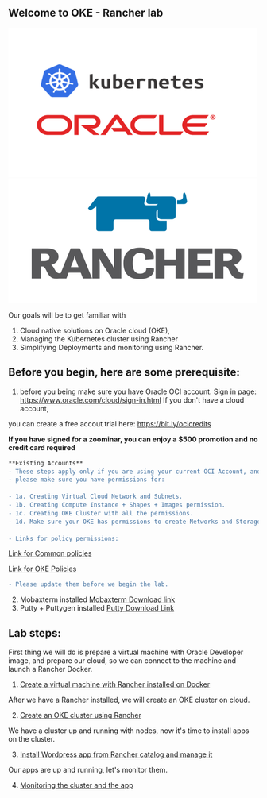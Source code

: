 ## Welcome to OKE - Rancher lab ##

<img src="https://github.com/deton57/oke-labs/blob/master/oke-rancher/0_d-0uNMB9fzibtSjG.png" width="500" height="300"/>
<img src="https://github.com/deton57/oke-labs/blob/master/oke-rancher/Rancher-Logo-Final-1.png" width="500" height="250">

Our goals will be to get familiar with 
1. Cloud native solutions on Oracle cloud (OKE),
2. Managing the Kubernetes cluster using Rancher
3. Simplifying Deployments and monitoring using Rancher. 

## Before you begin, here are some prerequisite: ##


1. before you being make sure you have Oracle OCI account.
Sign in page: https://www.oracle.com/cloud/sign-in.html
If you don't have a cloud account,

you can create a free accout trial here: 
https://bit.ly/ocicredits

**If you have signed for a zoominar,
you can enjoy a $500 promotion and no credit card required** 

```diff 
**Existing Accounts** 
- These steps apply only if you are using your current OCI Account, and you are not under root compartment
- please make sure you have permissions for:

- 1a. Creating Virtual Cloud Network and Subnets.
- 1b. Creating Compute Instance + Shapes + Images permission.
- 1c. Creating OKE Cluster with all the permissions.
- 1d. Make sure your OKE has permissions to create Networks and Storage.

- Links for policy permissions:
```
  [Link for Common policies](https://docs.cloud.oracle.com/en-us/iaas/Content/Identity/Concepts/commonpolicies.htm)

  [Link for OKE Policies](https://docs.cloud.oracle.com/en-us/iaas/Content/ContEng/Concepts/contengpolicyconfig.htm)
```diff
- Please update them before we begin the lab.
```

2. Mobaxterm installed 
    [Mobaxterm Download link](https://mobaxterm.mobatek.net/download.html)
3. Putty + Puttygen installed 
    [Putty Download Link](https://www.chiark.greenend.org.uk/~sgtatham/putty/latest.html)




## Lab steps: ## 

First thing we will do is prepare a virtual machine with Oracle Developer image,
and prepare our cloud, so we can connect to the machine and launch a Rancher Docker.

1. [Create a virtual machine with Rancher installed on Docker](vm.md) 

After we have a Rancher installed, 
we will create an OKE cluster on cloud. 

2. [Create an OKE cluster using Rancher](cluster.md)

We have a cluster up and running with nodes, 
now it's time to install apps on the cluster. 

3. [Install Wordpress app from Rancher catalog and manage it](wp.md)

Our apps are up and running, let's monitor them. 

4. [Monitoring the cluster and the app](mon.md)
